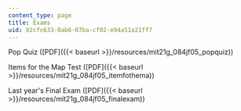 ```yaml
---
content_type: page
title: Exams
uid: 92cfc633-0ab6-07ba-cf02-e94a51a21ff7
---
```


Pop Quiz ([PDF]({{< baseurl >}}/resources/mit21g_084jf05_popquiz))

Items for the Map Test ([PDF]({{< baseurl >}}/resources/mit21g_084jf05_itemfothema))

Last year's Final Exam ([PDF]({{< baseurl >}}/resources/mit21g_084jf05_finalexam))